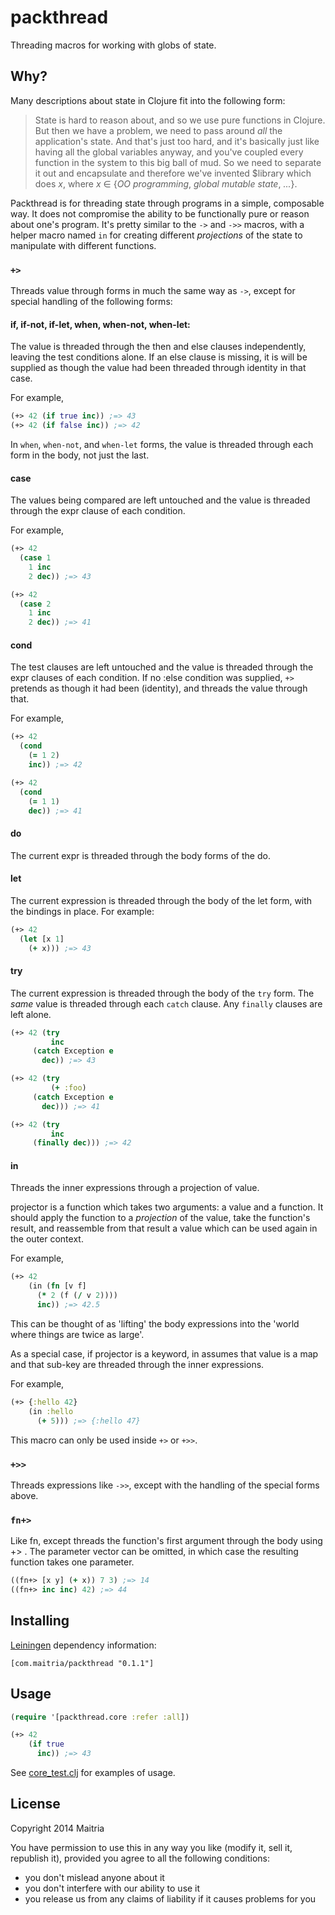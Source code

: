 # packthread

Threading macros for working with globs of state.

## Why?

Many descriptions about state in Clojure fit into the following form:

> State is hard to reason about, and so we use pure functions in Clojure.  But then
> we have a problem, we need to pass around _all_ the application's state. And that's
> just too hard, and it's basically just like having all the global variables anyway,
> and you've coupled every function in the system to this big ball of mud. So we need
> to separate it out and encapsulate and therefore we've invented $library which does
> _x_, where _x_ ∈ {_OO programming_, _global mutable state_, _..._}.

Packthread is for threading state through programs in a simple, composable way.  It
does not compromise the ability to be functionally pure or reason about one's program.
It's pretty similar to the `->` and `->>` macros, with a helper macro named `in` for
creating different _projections_ of the state to manipulate with different functions.

### `+>`

Threads value through forms in much the same way as `->`, except for special
handling of the following forms:
  
####  if, if-not, if-let, when, when-not, when-let:

The value is threaded through the then and else clauses independently,
leaving the test conditions alone.  If an else clause is missing, it is
will be supplied as though the value had been threaded through identity
in that case.

For example,

```clojure
(+> 42 (if true inc)) ;=> 43
(+> 42 (if false inc)) ;=> 42
```
      
In `when`, `when-not`, and `when-let` forms, the value is threaded through each
form in the body, not just the last.

#### case

The values being compared are left untouched and the value is threaded through
the expr clause of each condition.

For example,

```clojure
(+> 42
  (case 1
    1 inc
    2 dec)) ;=> 43

(+> 42
  (case 2
    1 inc
    2 dec)) ;=> 41
```

#### cond

The test clauses are left untouched and the value is threaded through the expr
clauses of each condition.  If no :else condition was supplied, `+>` pretends
as though it had been (identity), and threads the value through that.

For example,

```clojure
(+> 42
  (cond
    (= 1 2)
    inc)) ;=> 42

(+> 42
  (cond
    (= 1 1)
    dec)) ;=> 41
```

#### do
    
The current expr is threaded through the body forms of the do.

#### let

The current expression is threaded through the body of the let form, with the
bindings in place. For example:

```clojure
(+> 42 
  (let [x 1] 
    (+ x))) ;=> 43
```

#### try

The current expression is threaded through the body of the `try` form.  The
_same_ value is threaded through each `catch` clause.  Any `finally` clauses
are left alone.

```clojure
(+> 42 (try
         inc
	 (catch Exception e
	   dec)) ;=> 43

(+> 42 (try
         (+ :foo)
	 (catch Exception e
	   dec))) ;=> 41

(+> 42 (try
         inc
	 (finally dec))) ;=> 42
```

#### in

Threads the inner expressions through a projection of value.

projector is a function which takes two arguments: a value and a function.
It should apply the function to a _projection_ of the value, take the
function's result, and reassemble from that result a value which can be
used again in the outer context.

For example,

```clojure
(+> 42
    (in (fn [v f]
	  (* 2 (f (/ v 2))))
      inc)) ;=> 42.5
```

This can be thought of as 'lifting' the body expressions into the 'world
where things are twice as large'.

As a special case, if projector is a keyword, in assumes that value is a
map and that sub-key are threaded through the inner expressions.

For example,

```clojure
(+> {:hello 42}
    (in :hello
      (+ 5))) ;=> {:hello 47}
```

This macro can only be used inside `+>` or `+>>`.

### `+>>`

Threads expressions like `->>`, except with the handling of the special forms
above.

### `fn+>`

Like fn, except threads the function's first argument through the body using
+> .  The parameter vector can be omitted, in which case the resulting function
takes one parameter.

```clojure
((fn+> [x y] (+ x)) 7 3) ;=> 14
((fn+> inc inc) 42) ;=> 44
```

## Installing

[Leiningen](http://github.com/technomancy/leiningen/) dependency information:

```
[com.maitria/packthread "0.1.1"]
```

## Usage

```clojure
(require '[packthread.core :refer :all])

(+> 42
    (if true
      inc)) ;=> 43
```

See [core_test.clj](test/packthread/core_test.clj) for examples of usage.

## License

Copyright 2014 Maitria

You have permission to use this in any way you like (modify it, sell it, republish it), 
provided you agree to all the following conditions:

* you don't mislead anyone about it
* you don't interfere with our ability to use it
* you release us from any claims of liability if it causes problems for you
